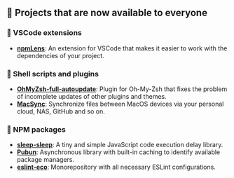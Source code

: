 ## 🍱 Projects that are now available to everyone

### 🍔 VSCode extensions

- **[npmLens](https://github.com/Pilaton/vscode-npm-lens-support)**: An extension for VSCode that makes it easier to work with the dependencies of your project.

### 🦴 Shell scripts and plugins

- **[OhMyZsh-full-autoupdate](https://github.com/Pilaton/OhMyZsh-full-autoupdate)**: Plugin for Oh-My-Zsh that fixes the problem of incomplete updates of other plugins and themes.
- **[MacSync](https://github.com/Pilaton/MacSync)**: Synchronize files between MacOS devices via your personal cloud, NAS, GitHub and so on.

### 🥩 NPM packages

- **[sleep-sleep](https://github.com/Pilaton/sleep-sleep)**: A tiny and simple JavaScript code execution delay library.
- **[Pubun](https://github.com/Pilaton/pubun)**: Asynchronous library with built-in caching to identify available package managers.
- **[eslint-eco](https://github.com/Pilaton/eslint-eco)**: Monorepository with all necessary ESLint configurations.
